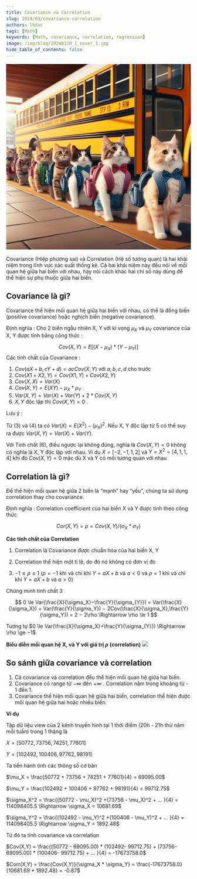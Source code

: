 ```yaml
---
title: Covariance và Correlation
slug: 2024/03/covariance-correlation
authors: lhduc
tags: [Math]
keywords: [Math, covariance, correlation, regression]
image: /img/blog/20240320_1_cover_1.jpg
hide_table_of_contents: false
---
```


![](../assets/003-covariance-correlation/cover.jpg)

Covariance (Hiệp phương sai) và Correlation (Hệ số tương quan) là hai khái niệm trong lĩnh vực xác suất thống kê. Cả hai khái niệm này đều nói về mối quan hệ giữa hai biến với nhau, hay nói cách khác hai chỉ số này dùng để thể hiện sự phụ thuộc giữa hai biến.
<!-- truncate -->


## Covariance là gì?
Covariance thể hiện mối quan hệ giữa hai biến với nhau, có thể là đồng biến (positive covariance) hoặc nghịch biến (negative covariance).

Định nghĩa : Cho 2 biến ngẫu nhiên X, Y với kì vọng $\mu_X$ và $\mu_Y$  covariance của X, Y được tính bằng công thức :

$$
Cov(X, Y)=E[(X−\mu_X)*(Y−\mu_Y)]
$$
Các tính chất của Covariance :

1. $Cov(aX + b, cY + d)=acCov(X, Y)$ với $a, b, c, d$ cho trước
2. $Cov(X1 + X2 ,Y)=Cov(X1, Y) + Cov(X2, Y)$
3. $Cov(X, X)=Var(X)$
4. $Cov(X, Y)=E(XY)−\mu_X * \mu_Y$
5. $Var(X, Y)=Var(X) + Var(Y) + 2 * Cov(X, Y)$
6. $X, Y$ độc lập thì $Cov(X, Y)=0$ .

Lưu ý :

Từ $(3)$ và $(4)$ ta có $Var(X) = E(X^2) − (\mu_X)^2$. Nếu X, Y độc lập từ 5 có thể suy ra được $Var(X, Y)=Var(X) + Var(Y)$.

Với Tính chất $(6)$, điều ngược lại không đúng, nghĩa là $Cov(X, Y)=0$ không có nghĩa là X, Y độc lập với nhau. 
Ví dụ $X = [-2 , -1 , 1 , 2]$ và $Y = X^2 = [4 , 1, 1 , 4]$ khi đó $Cov(X, Y)=0$ mặc dù X và Y có mối tương quan với nhau

## Correlation là gì?

Để thể hiện mối quan hệ giữa 2 biến là “mạnh” hay “yếu”, chúng ta sử dụng correlation thay cho covariance.

Định nghĩa : Correlation coefficient của hai biến X và Y được tính theo công thức

$$
Cor(X,Y) = ρ= Cov(X, Y) / (\sigma_X * \sigma_Y)
$$


**Các tính chất của Correlation**

1. Correlation là Covariance được chuẩn hóa của hai biến X, Y

2. Correlation thể hiện một tỉ lệ, do đó nó không có đơn vị đo

3. $−1 \le \rho \le 1$ ($\rho = −1$ khi và chỉ khi $Y = aX + b$ và  $a \lt 0$ và $\rho = 1$ khi và chỉ khi $Y = aX + b$ và $a \gt 0$) 

Chứng minh tính chất 3


$$
0 \le Var(\frac{X}{\sigma_X}−\frac{Y}{\sigma_{Y}}) = Var(\frac{X}{\sigma_X}) + Var(\frac{Y}{\sigma_Y}) − 2Cov(\frac{X}{\sigma_X},\frac{Y}{\sigma_Y}) = 2 − 2\rho \Rightarrow  \rho \le 1 
$$

Tương tự $0 \le Var(\frac{X}{\sigma_X}+\frac{Y}{\sigma_{Y}}) \Rightarrow  \rho \ge −1$

**Biểu diễn mối quan hệ X, và Y với giá trị $\rho$ (correlation)**
![](https://miro.medium.com/v2/resize:fit:640/format:webp/0*HDrVqgtu3QUN6ltX.png)

## So sánh giữa covariance và correlation


1. Cả covariance và correlation đều thể hiện mối quan hệ giữa hai biến.
2. Covariance có range từ $-\infty$ đến $+\infty$ . Correlation nằm trong khoảng từ - 1 đến 1.
3. Covariance thể hiện mối quan hệ giữa hai biến, correlation thể hiện được mối quan hệ giữa hai hoặc nhiều biến.

**Ví dụ**

Tập dữ liệu view của 2 kênh truyền hình tại 1 thời điểm (20h - 21h thứ năm mỗi tuần) trong 1 tháng là

$X = [50772, 73756, 74251, 77601]$

$Y = [102492, 100406, 97762, 98191]$

Ta tiến hành tính các thông số cơ bản

$\mu_X = \frac{50772 + 73756 + 74251 + 77601}{4} = 69095.00$

$\mu_Y = \frac{102492 + 100406 + 97762 + 98191}{4} = 99712.75$

$\sigma_X^2 = \frac{(50772 - \mu_X)^2 +(73756 - \mu_X)^2 + ... }{4} = 114098405.5 \Rightarrow  \sigma_X = 10681.69$

$\sigma_Y^2 = \frac{(102492 - \mu_Y)^2 +(100406 - \mu_Y)^2 + ... }{4} = 114098405.5 \Rightarrow  \sigma_Y = 1892.48$

Từ đó ta tính covariance và correlation

$Cov(X,Y) = \frac{(50772 - 69095.00) * (102492- 99712.75) + (73756- 69095.00) * (100406- 99712.75) + ... }{4} = -17673758.0$

$Corr(X,Y) = \frac{Cov(X,Y)}{\sigma_X * \sigma_Y} = \frac{-17673758.0} {10681.69 * 1892.48} = -0.87$




